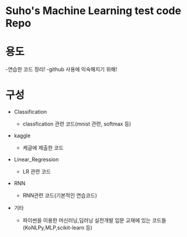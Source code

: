 Suho's Machine Learning test code Repo
==

# 용도
-연습한 코드 정리!
-github 사용에 익숙해지기 위해!

# 구성
- Classification
  + classfication 관련 코드(mnist 관련, softmax 등)
 
- kaggle
  + 케글에 제출한 코드
 
- Linear_Regression
  + LR 관련 코드
 
- RNN
  + RNN관련 코드(기본적인 연습코드)
 
- 기타
  + 파이썬을 이용한 머신러닝,딥러닝 실전개발 입문 교재에 있는 코드들(KoNLPy,MLP,scikit-learn 등)

